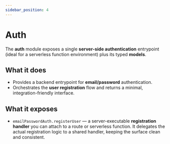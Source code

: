 ```yaml
---
sidebar_position: 4
---
```


# Auth

The **auth** module exposes a single **server-side authentication** entrypoint (ideal for a serverless function environment) plus its typed **models**.

## What it does
- Provides a backend entrypoint for **email/password** authentication.
- Orchestrates the **user registration** flow and returns a minimal, integration-friendly interface.

## What it exposes
- `emailPasswordAuth.registerUser` — a server-executable **registration handler** you can attach to a route or serverless function. It delegates the actual registration logic to a shared handler, keeping the surface clean and consistent.